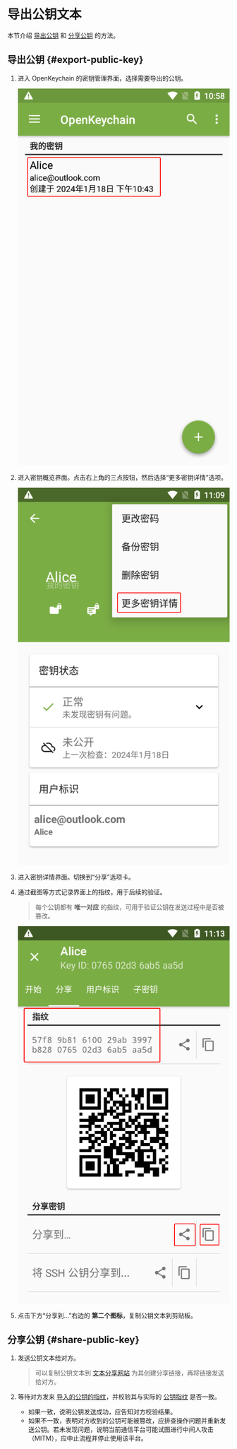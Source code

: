 # 导出公钥文本

本节介绍 [导出公钥](#export-public-key) 和 [分享公钥](#share-public-key) 的方法。

## 导出公钥 {#export-public-key}

1. 进入 OpenKeychain 的密钥管理界面，选择需要导出的公钥。

    ![密钥列表](export-public-key/certificates.png)

2. 进入密钥概览界面。点击右上角的三点按钮，然后选择“更多密钥详情”选项。

    ![更多密钥详情](export-public-key/key-detail-button.png)

3. 进入密钥详情界面。切换到“分享”选项卡。

4. <a id="fingerprint"></a>通过截图等方式记录界面上的指纹，用于后续的验证。

    > 每个公钥都有 **唯一对应** 的指纹，可用于验证公钥在发送过程中是否被篡改。

    ![密钥详情界面](export-public-key/key-detail.png)

5. 点击下方“分享到...”右边的 **第二个图标**，复制公钥文本到剪贴板。

## 分享公钥 {#share-public-key}

1. 发送公钥文本给对方。

    > 可以复制公钥文本到 [文本分享网站](../pastebin.md) 为其创建分享链接，再将链接发送给对方。

2. 等待对方发来 [导入的公钥的指纹](import-public-key-text.md#fingerprint)，并校验其与实际的 [公钥指纹](#fingerprint) 是否一致。

    - 如果一致，说明公钥发送成功，应告知对方校验结果。
    - 如果不一致，表明对方收到的公钥可能被篡改，应排查操作问题并重新发送公钥。若未发现问题，说明当前通信平台可能试图进行中间人攻击（MITM），应中止流程并停止使用该平台。